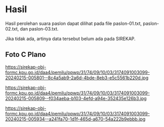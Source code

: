 # Hasil

Hasil perolehan suara paslon dapat dilihat pada file paslon-01.txt, paslon-02.txt, dan paslon-03.txt.

Jika tidak ada, artinya data tersebut belum ada pada SIREKAP.

## Foto C Plano

https://sirekap-obj-formc.kpu.go.id/daa4/pemilu/ppwp/31/74/09/10/03/3174091003099-20240215-005801--8c4a5ab9-2a6d-4bde-8eb3-e5c5561b220d.jpg

https://sirekap-obj-formc.kpu.go.id/daa4/pemilu/ppwp/31/74/09/10/03/3174091003099-20240215-005809--f034aeba-b103-4efd-a94e-352435e126b3.jpg

https://sirekap-obj-formc.kpu.go.id/daa4/pemilu/ppwp/31/74/09/10/03/3174091003099-20240215-005934--a241fa70-1d1f-465d-a670-54a222b9ebbb.jpg
